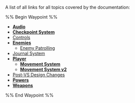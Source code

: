 A list of all links for all topics covered by the documentation:

%% Begin Waypoint %%
- **[Audio](<./Audio/Audio.md>)**
- **[Checkpoint System](<./Checkpoint System/Checkpoint System.md>)**
- [Controls](<./Controls.md>)
- **[Enemies](<./Enemies/Enemies.md>)**
	- [Enemy Patrolling](<./Enemies/Enemy Patrolling.md>)
- [Journal System](<./Journal System.md>)
- **[Player](<./Player/Player.md>)**
	- **[Movement System](<./Player/Movement System/Movement System.md>)**
	- **[Movement System v2](<./Player/Movement System v2/Movement System v2.md>)**
- [Post-VS Design Changes](<./Post-VS Design Changes.md>)
- **[Powers](<./Powers/Powers.md>)**
- **[Weapons](<./Weapons/Weapons.md>)**

%% End Waypoint %%
